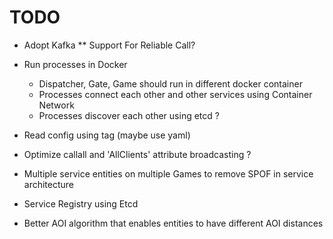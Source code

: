 # TODO

* Adopt Kafka
    ** Support For Reliable Call?

* Run processes in Docker
    * Dispatcher, Gate, Game should run in different docker container 
    * Processes connect each other and other services using Container Network
    * Processes discover each other using etcd ?
    
* Read config using tag (maybe use yaml)

* Optimize callall and 'AllClients' attribute broadcasting ?

* Multiple service entities on multiple Games to remove SPOF in service architecture

* Service Registry using Etcd

* Better AOI algorithm that enables entities to have different AOI distances